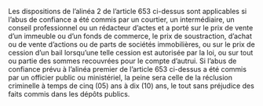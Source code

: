 Les dispositions de l’alinéa 2 de l’article 653 ci-dessus sont applicables si l’abus de confiance a été commis par un courtier, un intermédiaire, un conseil professionnel ou un rédacteur d’actes et a porté sur le prix de vente d’un immeuble ou d’un fonds de commerce, le prix de soustraction, d’achat ou de vente d’actions ou de parts de sociétés immobilières, ou sur le prix de cession d’un bail lorsqu’une telle cession est autorisée par la loi, ou sur tout ou partie des sommes recouvrées pour le compte d’autrui.
Si l’abus de confiance prévu à l’alinéa premier de l’article 653 ci-dessus a été commis par un officier public ou ministériel, la peine sera celle de la réclusion criminelle à temps de cinq (05) ans à dix (10) ans, le tout sans préjudice des faits commis dans les dépôts publics.